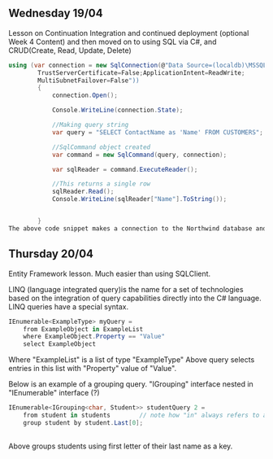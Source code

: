 
## Wednesday 19/04 

Lesson on Continuation Integration and continued deployment (optional Week 4 Content) and then moved on to using SQL via C#, and CRUD(Create, Read, Update, Delete)
```c#
using (var connection = new SqlConnection(@"Data Source=(localdb)\MSSQLLocalDB;Initial Catalog=Northwind;Integrated Security=True;Connect Timeout=30;Encrypt=False;
        TrustServerCertificate=False;ApplicationIntent=ReadWrite;
        MultiSubnetFailover=False"))
        {
            connection.Open();

            Console.WriteLine(connection.State);

            //Making query string
            var query = "SELECT ContactName as 'Name' FROM CUSTOMERS";

            //SqlCommand object created
            var command = new SqlCommand(query, connection);

            var sqlReader = command.ExecuteReader();

            //This returns a single row
            sqlReader.Read();
            Console.WriteLine(sqlReader["Name"].ToString());


        }
The above code snippet makes a connection to the Northwind database and reads an entry, displaying it on the console.

```

## Thursday 20/04
Entity Framework lesson. Much easier than using SQLClient.

LINQ (language integrated query)is the name for a set of technologies based on the integration of query capabilities directly into the C# language. LINQ queries have a special syntax.

```c#
IEnumerable<ExampleType> myQuery = 
    from ExampleObject in ExampleList 
    where ExampleObject.Property == "Value"
    select ExampleObject
```
Where "ExampleList" is a list of type "ExampleType"
Above query selects entries in this list with "Property" value of "Value".

Below is an example of a grouping query. "IGrouping" interface nested in "IEnumerable" interface (?)

```c#
IEnumerable<IGrouping<char, Student>> studentQuery 2 =
    from student in students        // note how "in" always refers to a define list 
    group student by student.Last[0];
    
```
Above groups students using first letter of their last name as a key.


